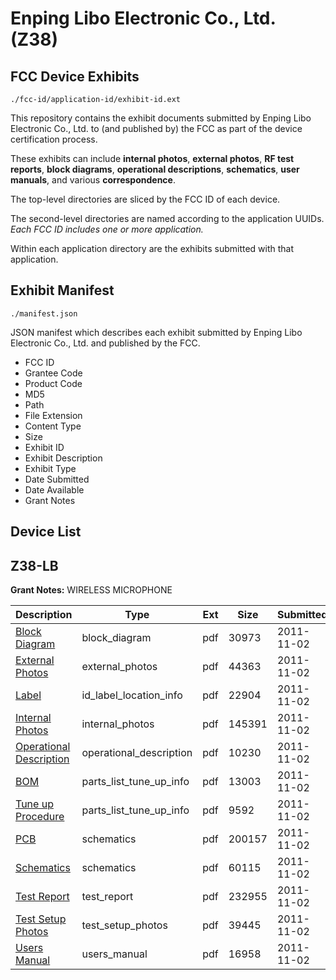 # Enping Libo Electronic Co., Ltd. (Z38)
## FCC Device Exhibits

```
./fcc-id/application-id/exhibit-id.ext
```

This repository contains the exhibit documents submitted by Enping Libo Electronic Co., Ltd. to (and published by) the FCC as part of the device certification process.

These exhibits can include **internal photos**, **external photos**, **RF test reports**, **block diagrams**, **operational descriptions**, **schematics**, **user manuals**, and various **correspondence**.

The top-level directories are sliced by the FCC ID of each device.

The second-level directories are named according to the application UUIDs. *Each FCC ID includes one or more application.*

Within each application directory are the exhibits submitted with that application. 

## Exhibit Manifest

```
./manifest.json
```

JSON manifest which describes each exhibit submitted by Enping Libo Electronic Co., Ltd. and published by the FCC.

- FCC ID
- Grantee Code
- Product Code
- MD5
- Path
- File Extension
- Content Type
- Size
- Exhibit ID
- Exhibit Description
- Exhibit Type
- Date Submitted
- Date Available
- Grant Notes

## Device List
## Z38-LB
**Grant Notes:** WIRELESS MICROPHONE

| Description | Type | Ext | Size | Submitted | Available |
| ----------- | ---- | --- | ---- | --------- | --------- |
| [Block Diagram](Z38-LB/2c538f1019f6c8a49f372ab18264de45/1572375.pdf) | block_diagram | pdf | 30973 | 2011-11-02 | 2011-11-02 |
| [External Photos](Z38-LB/2c538f1019f6c8a49f372ab18264de45/1572377.pdf) | external_photos | pdf | 44363 | 2011-11-02 | 2011-11-02 |
| [Label](Z38-LB/2c538f1019f6c8a49f372ab18264de45/1572379.pdf) | id_label_location_info | pdf | 22904 | 2011-11-02 | 2011-11-02 |
| [Internal Photos](Z38-LB/2c538f1019f6c8a49f372ab18264de45/1572378.pdf) | internal_photos | pdf | 145391 | 2011-11-02 | 2011-11-02 |
| [Operational Description](Z38-LB/2c538f1019f6c8a49f372ab18264de45/1572380.pdf) | operational_description | pdf | 10230 | 2011-11-02 | 2011-11-02 |
| [BOM](Z38-LB/2c538f1019f6c8a49f372ab18264de45/1572376.pdf) | parts_list_tune_up_info | pdf | 13003 | 2011-11-02 | 2011-11-02 |
| [Tune up Procedure](Z38-LB/2c538f1019f6c8a49f372ab18264de45/1572385.pdf) | parts_list_tune_up_info | pdf | 9592 | 2011-11-02 | 2011-11-02 |
| [PCB](Z38-LB/2c538f1019f6c8a49f372ab18264de45/1572381.pdf) | schematics | pdf | 200157 | 2011-11-02 | 2011-11-02 |
| [Schematics](Z38-LB/2c538f1019f6c8a49f372ab18264de45/1572382.pdf) | schematics | pdf | 60115 | 2011-11-02 | 2011-11-02 |
| [Test Report](Z38-LB/2c538f1019f6c8a49f372ab18264de45/1572383.pdf) | test_report | pdf | 232955 | 2011-11-02 | 2011-11-02 |
| [Test Setup Photos](Z38-LB/2c538f1019f6c8a49f372ab18264de45/1572384.pdf) | test_setup_photos | pdf | 39445 | 2011-11-02 | 2011-11-02 |
| [Users Manual](Z38-LB/2c538f1019f6c8a49f372ab18264de45/1572386.pdf) | users_manual | pdf | 16958 | 2011-11-02 | 2011-11-02 |

